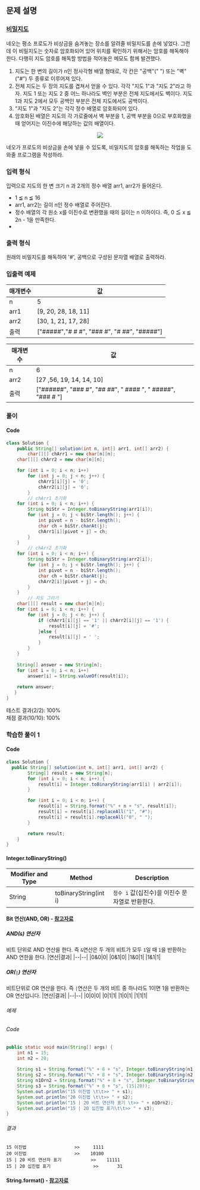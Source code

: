 ## 문제 설명

### [비밀지도](https://programmers.co.kr/learn/courses/30/lessons/17681)
네오는 평소 프로도가 비상금을 숨겨놓는 장소를 알려줄 비밀지도를 손에 넣었다. 그런데 이 비밀지도는 숫자로 암호화되어 있어 위치를 확인하기 위해서는 암호를 해독해야 한다. 다행히 지도 암호를 해독할 방법을 적어놓은 메모도 함께 발견했다.

1. 지도는 한 변의 길이가 n인 정사각형 배열 형태로, 각 칸은 "공백"(" ") 또는 "벽"("#") 두 종류로 이루어져 있다.
2. 전체 지도는 두 장의 지도를 겹쳐서 얻을 수 있다. 각각 "지도 1"과 "지도 2"라고 하자. 지도 1 또는 지도 2 중 어느 하나라도 벽인 부분은 전체 지도에서도 벽이다. 지도 1과 지도 2에서 모두 공백인 부분은 전체 지도에서도 공백이다.
3. "지도 1"과 "지도 2"는 각각 정수 배열로 암호화되어 있다.
4. 암호화된 배열은 지도의 각 가로줄에서 벽 부분을 1, 공백 부분을 0으로 부호화했을 때 얻어지는 이진수에 해당하는 값의 배열이다.

<p align = "center">
  <img src="https://user-images.githubusercontent.com/40654227/165874770-dbe4921c-651f-4482-856f-022a1fbbc172.png"/>
  </p>
네오가 프로도의 비상금을 손에 넣을 수 있도록, 비밀지도의 암호를 해독하는 작업을 도와줄 프로그램을 작성하라.  

### 입력 형식
입력으로 지도의 한 변 크기 n 과 2개의 정수 배열 arr1, arr2가 들어온다.

 - 1 ≦ n ≦ 16
 - arr1, arr2는 길이 n인 정수 배열로 주어진다.
 - 정수 배열의 각 원소 x를 이진수로 변환했을 때의 길이는 n 이하이다. 즉, 0 ≦ x ≦ 2n - 1을 만족한다.
 - 
### 출력 형식
원래의 비밀지도를 해독하여 '#', 공백으로 구성된 문자열 배열로 출력하라.

### 입출력 예제
|매개변수|	값|
|--|--|
|n|	5|
|arr1|	[9, 20, 28, 18, 11]|
|arr2|	[30, 1, 21, 17, 28]|
|출력|	["#####","# # #", "### #", "# ##", "#####"]|

|매개변수|	값|
|--|--|
|n|	6|
|arr2|	[27 ,56, 19, 14, 14, 10]|
|출력|	["######", "### #", "## ##", " #### ", " #####", "### # "]|

### 풀이

#### Code
``` java
class Solution {
    public String[] solution(int n, int[] arr1, int[] arr2) {
        char[][] chArr1 = new char[n][n];
	char[][] chArr2 = new char[n][n];

	for (int i = 0; i < n; i++)
		for (int j = 0; j < n; j++) {
			chArr1[i][j] = '0';
			chArr2[i][j] = '0';
		}
		// chArr1 초기화
	for (int i = 0; i < n; i++) {
		String biStr = Integer.toBinaryString(arr1[i]);
		for (int j = 0; j < biStr.length(); j++) {
			int pivot = n - biStr.length();
			char ch = biStr.charAt(j);
			chArr1[i][pivot + j] = ch;
		}
	}
		// chArr2 초기화
	for (int i = 0; i < n; i++) {
		String biStr = Integer.toBinaryString(arr2[i]);
		for (int j = 0; j < biStr.length(); j++) {
			int pivot = n - biStr.length();
			char ch = biStr.charAt(j);
			chArr2[i][pivot + j] = ch;
		}
	}
		// 지도 그리기
	char[][] result = new char[n][n];
	for (int i = 0; i < n; i++) {
		for (int j = 0; j < n; j++) {
			if (chArr1[i][j] == '1' || chArr2[i][j] == '1') {
				result[i][j] = '#';
			}else {
				result[i][j] = ' ';
			}
		}
	}
	
	String[] answer = new String[n];
	for (int i = 0; i < n; i++)
		answer[i] = String.valueOf(result[i]);	
	
	return answer;
   }
}
``` 

테스트 결과(2/2): 100%</br>
채점 결과(10/10): 100%

### 학습한 풀이 1
#### Code
``` java
class Solution {
  public String[] solution(int n, int[] arr1, int[] arr2) {
        String[] result = new String[n];
        for (int i = 0; i < n; i++) {
            result[i] = Integer.toBinaryString(arr1[i] | arr2[i]);
        }

        for (int i = 0; i < n; i++) {
            result[i] = String.format("%" + n + "s", result[i]);
            result[i] = result[i].replaceAll("1", "#");
            result[i] = result[i].replaceAll("0", " ");
        }

        return result;
    }
}
```

#### Integer.toBinaryString()
|Modifier and Type|Method|Description|
|--|--|--|
|String|toBinaryString(int i)|``정수 i`` 값(십진수)을 이진수 문자열로 반환한다.|

#### Bit 연산(AND, OR) - [참고자료](https://gksid102.tistory.com/90)
##### AND(``&``) 연산자
비트 단위로 AND 연산을 한다. 즉 ``&``연산은 두 개의 비트가 모두 ``1``일 때 ``1``을 반환하는 AND 연한을 한다.
|연산|결과|
|--|--|
|0&0|0|
|0&1|0|
|1&0|1|
|1&1|1|

##### OR(``|``) 연산자
비트단위로 OR 연산을 한다. 즉 ``|``연산은 두 개의 비트 중 하나라도 1이면 1을 반환하는 OR 연산입니다. 
|연산|결과|
|--|--|
|0\|0|0|
|0\|1|1|
|1\|0|1|
|1\|1|1|

###### 예제
###### Code
``` java
public static void main(String[] args) {
	int n1 = 15;
	int n2 = 20;
	
	String s1 = String.format("%" + 8 + "s", Integer.toBinaryString(n1));
	String s2 = String.format("%" + 8 + "s", Integer.toBinaryString(n2));
	String n1Orn2 = String.format("%" + 8 + "s", Integer.toBinaryString(n1 | n2));
	String s3 = String.format("%" + 8 + "s", (15|20));
	System.out.println("15 이진법 \t\t>> " + s1);
	System.out.println("20 이진법 \t\t>> " + s2);
	System.out.println("15 | 20 비트 연산자 표기 \t>> " + n1Orn2);
	System.out.println("15 | 20 십진법 표기\t\t>> " + s3);
}
```
###### 결과

```
15 이진법 					>>     1111
20 이진법					>>    10100
15 | 20 비트 연산자 표기		    >>    11111
15 | 20 십진법 표기			      >>       31
```

#### String.format() - [참고자료](https://blog.jiniworld.me/68)
